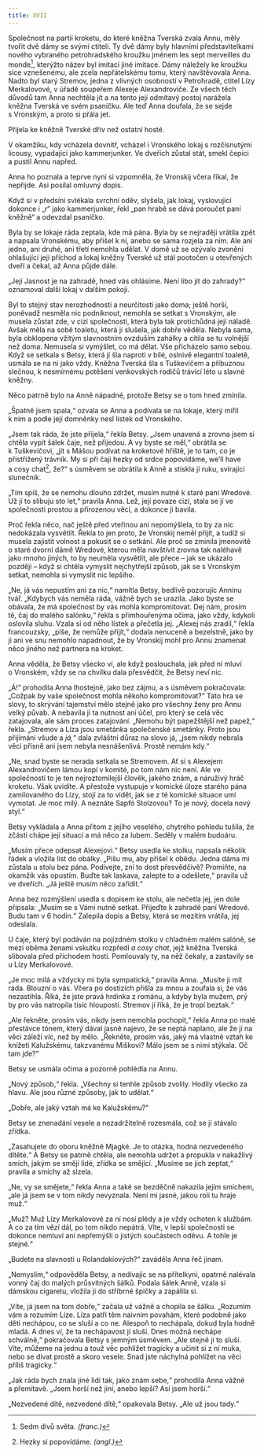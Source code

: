 ```yaml
---
title: XVII
---
```


Společnost na partii kroketu, do které kněžna Tverská zvala Annu, měly tvořit dvě dámy se svými ctiteli. Ty dvě dámy byly hlavními představitelkami nového vybraného petrohradského kroužku jménem les sept merveilles du monde[^40], kterýžto název byl imitací jiné imitace. Dámy náležely ke kroužku sice vznešenému, ale zcela nepřátelskému tomu, který navštěvovala Anna. Nadto byl starý Stremov, jedna z vlivných osobností v Petrohradě, ctitel Lízy Merkalovové, v úřadě soupeřem Alexeje Alexandroviče. Ze všech těch důvodů tam Anna nechtěla jít a na tento její odmítavý postoj narážela kněžna Tverská ve svém psaníčku. Ale teď Anna doufala, že se sejde s Vronským, a proto si přála jet.

Přijela ke kněžně Tverské dřív než ostatní hosté.

V okamžiku, kdy vcházela dovnitř, vcházel i Vronského lokaj s rozčísnutými licousy, vypadající jako kammerjunker. Ve dveřích zůstal stát, smekl čepici a pustil Annu napřed.

Anna ho poznala a teprve nyní si vzpomněla, že Vronskij včera říkal, že nepřijde. Asi posílal omluvný dopis.

Když si v předsíni svlékala svrchní oděv, slyšela, jak lokaj, vyslovující dokonce i „r“ jako kammerjunker, řekl „pan hrabě se dává poroučet paní kněžně“ a odevzdal psaníčko.

Byla by se lokaje ráda zeptala, kde má pána. Byla by se nejraději vrátila zpět a napsala Vronskému, aby přišel k ní, anebo se sama rozjela za ním. Ale ani jedno, ani druhé, ani třetí nemohla udělat. V domě už se ozývalo zvonění ohlašující její příchod a lokaj kněžny Tverské už stál pootočen u otevřených dveří a čekal, až Anna půjde dále.

„Její Jasnost je na zahradě, hned vás ohlásíme. Není libo jít do zahrady?“ oznamoval další lokaj v dalším pokoji.

Byl to stejný stav nerozhodnosti a neurčitosti jako doma; ještě horší, poněvadž nesměla nic podniknout, nemohla se setkat s Vronským, ale musela zůstat zde, v cizí společnosti, která byla tak protichůdná její náladě. Avšak měla na sobě toaletu, která jí slušela, jak dobře věděla. Nebyla sama, byla obklopena vžitým slavnostním ovzduším zahálky a cítila se tu volnější než doma. Nemusela si vymýšlet, co má dělat. Vše přicházelo samo sebou. Když se setkala s Betsy, která jí šla naproti v bílé, oslnivě elegantní toaletě, usmála se na ni jako vždy. Kněžna Tverská šla s Tuškevičem a příbuznou slečnou, k nesmírnému potěšení venkovských rodičů trávící léto u slavné kněžny.

Něco patrně bylo na Anně nápadné, protože Betsy se o tom hned zmínila.

„Špatně jsem spala,“ ozvala se Anna a podívala se na lokaje, který mířil k nim a podle její domněnky nesl lístek od Vronského.

„Jsem tak ráda, že jste přijela,“ řekla Betsy. „Jsem unavená a zrovna jsem si chtěla vypít šálek čaje, než přijedou. A vy byste se měl,“ obrátila se k Tuškevičovi, „jít s Mášou podívat na kroketové hřiště, je to tam, co je přistřižený trávník. My si při čaji hezky od srdce popovídáme, we’ll have a cosy chat[^41], že?“ s úsměvem se obrátila k Anně a stiskla jí ruku, svírající slunečník.

„Tím spíš, že se nemohu dlouho zdržet, musím nutně k staré paní Wredové. Už jí to slibuju sto let,“ pravila Anna. Lež, její povaze cizí, stala se jí ve společnosti prostou a přirozenou věcí, a dokonce ji bavila.

Proč řekla něco, nač ještě před vteřinou ani nepomýšlela, to by za nic nedokázala vysvětlit. Řekla to jen proto, že Vronskij neměl přijít, a tudíž si musela zajistit volnost a pokusit se o setkání. Ale proč se zmínila jmenovitě o staré dvorní dámě Wredové, kterou měla navštívit zrovna tak naléhavě jako mnoho jiných, to by neuměla vysvětlit, ale přece – jak se ukázalo později – když si chtěla vymyslit nejchytřejší způsob, jak se s Vronským setkat, nemohla si vymyslit nic lepšího.

„Ne, já vás nepustím ani za nic,“ namítla Betsy, bedlivě pozorujíc Anninu tvář. „Kdybych vás neměla ráda, vážně bych se urazila. Jako byste se obávala, že má společnost by vás mohla kompromitovat. Dej nám, prosím tě, čaj do malého salónku,“ řekla s přimhouřenýma očima, jako vždy, kdykoli oslovila sluhu. Vzala si od něho lístek a přečetla jej. „Alexej nás zradil,“ řekla francouzsky, „píše, že nemůže přijít,“ dodala nenuceně a bezelstně, jako by ji ani ve snu nemohlo napadnout, že by Vronskij mohl pro Annu znamenat něco jiného než partnera na kroket.

Anna věděla, že Betsy všecko ví, ale když poslouchala, jak před ní mluví o Vronském, vždy se na chvilku dala přesvědčit, že Betsy neví nic.

„Á!“ prohodila Anna lhostejně, jako bez zájmu, a s úsměvem pokračovala: „Cožpak by vaše společnost mohla někoho kompromitovat?“ Tato hra se slovy, to skrývání tajemství mělo stejně jako pro všechny ženy pro Annu velký půvab. A nebavila ji ta nutnost ani účel, pro který se celá věc zatajovala, ale sám proces zatajování. „Nemohu být papežštější než papež,“ řekla. „Stremov a Líza jsou smetánka společenské smetánky. Proto jsou přijímáni všude a _já,_“ dala zvláštní důraz na slovo já, „jsem nikdy nebrala věci přísně ani jsem nebyla nesnášenlivá. Prostě nemám kdy.“

„Ne, snad byste se nerada setkala se Stremovem. Ať si s Alexejem Alexandrovičem lámou kopí v komité, po tom nám nic není. Ale ve společnosti to je ten nejroztomilejší člověk, jakého znám, a náruživý hráč kroketu. Však uvidíte. A přestože vystupuje v komické úloze starého pána zamilovaného do Lízy, stojí za to vidět, jak se z té komické situace umí vymotat. Je moc milý. A neznáte Sapfó Stolzovou? To je nový, docela nový styl.“

Betsy vykládala a Anna přitom z jejího veselého, chytrého pohledu tušila, že zčásti chápe její situaci a má něco za lubem. Seděly v malém budoáru.

„Musím přece odepsat Alexejovi.“ Betsy usedla ke stolku, napsala několik řádek a vložila list do obálky. „Píšu mu, aby přišel k obědu. Jedna dáma mi zůstala u stolu bez pána. Podívejte, zní to dost přesvědčivě? Promiňte, na okamžik vás opustím. Buďte tak laskava, zalepte to a odešlete,“ pravila už ve dveřích. „Já ještě musím něco zařídit.“

Anna bez rozmýšlení usedla s dopisem ke stolu, ale nečetla jej, jen dole připsala: „Musím se s Vámi nutně setkat. Přijeďte k zahradě paní Wredové. Budu tam v 6 hodin.“ Zalepila dopis a Betsy, která se mezitím vrátila, jej odeslala.

U čaje, který byl podáván na pojízdném stolku v chladném malém salóně, se mezi oběma ženami vskutku rozpředl _a_ _cosy chat_, jejž kněžna Tverská slibovala před příchodem hostí. Pomlouvaly ty, na něž čekaly, a zastavily se u Lízy Merkalovové.

„Je moc milá a vždycky mi byla sympatická,“ pravila Anna. „Musíte ji mít ráda. Blouzní o vás. Včera po dostizích přišla za mnou a zoufala si, že vás nezastihla. Říká, že jste pravá hrdinka z románu, a kdyby byla mužem, prý by pro vás natropila tisíc hloupostí. Stremov jí říká, že je tropí beztak.“

„Ale řekněte, prosím vás, nikdy jsem nemohla pochopit,“ řekla Anna po malé přestávce tónem, který dával jasně najevo, že se neptá naplano, ale že jí na věci záleží víc, než by mělo. „Řekněte, prosím vás, jaký má vlastně vztah ke knížeti Kalužskému, takzvanému Miškovi? Málo jsem se s nimi stýkala. Oč tam jde?“

Betsy se usmála očima a pozorně pohlédla na Annu.

„Nový způsob,“ řekla. „Všechny si tenhle způsob zvolily. Hodily všecko za hlavu. Ale jsou různé způsoby, jak to udělat.“

„Dobře, ale jaký vztah má ke Kalužskému?“

Betsy se znenadání vesele a nezadržitelně rozesmála, což se jí stávalo zřídka.

„Zasahujete do oboru kněžně Mjagké. Je to otázka, hodná nezvedeného dítěte.“ A Betsy se patrně chtěla, ale nemohla udržet a propukla v nakažlivý smích, jakým se smějí lidé, zřídka se smějící. „Musíme se jich zeptat,“ pravila a smíchy až slzela.

„Ne, vy se smějete,“ řekla Anna a také se bezděčně nakazila jejím smíchem, „ale já jsem se v tom nikdy nevyznala. Není mi jasné, jakou roli tu hraje muž.“

„Muž? Muž Lízy Merkalovové za ní nosí plédy a je vždy ochoten k službám. A co za tím vězí dál, po tom nikdo nepátrá. Víte, v lepší společnosti se dokonce nemluví ani nepřemýšlí o jistých součástech oděvu. A tohle je stejné.“

„Budete na slavnosti u Rolandakiových?“ zaváděla Anna řeč jinam.

„Nemyslím,“ odpověděla Betsy, a nedívajíc se na přítelkyni, opatrně nalévala vonný čaj do malých průsvitných šálků. Podala šálek Anně, vzala si dámskou cigaretu, vložila ji do stříbrné špičky a zapálila si.

„Víte, já jsem na tom dobře,“ začala už vážně a chopila se šálku. „Rozumím vám a rozumím Líze. Líza patří těm naivním povahám, které podobně jako děti nechápou, co se sluší a co ne. Alespoň to nechápala, dokud byla hodně mladá. A dnes ví, že ta nechápavost jí sluší. Dnes možná nechápe schválně,“ pokračovala Betsy s jemným úsměvem. „Ale stejně jí to sluší. Víte, můžeme na jednu a touž věc pohlížet tragicky a učinit si z ní muka, nebo se dívat prostě a skoro vesele. Snad jste náchylná pohlížet na věci příliš tragicky.“

„Jak ráda bych znala jiné lidi tak, jako znám sebe,“ prohodila Anna vážně a přemítavě. „Jsem horší než jiní, anebo lepší? Asi jsem horší.“

„Nezvedené dítě, nezvedené dítě,“ opakovala Betsy. „Ale už jsou tady.“

  

[^40]: Sedm divů světa. _(franc.)_

[^41]: Hezky si popovídáme. _(angl.)_
